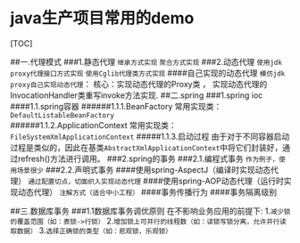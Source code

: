 # java生产项目常用的demo

[TOC]

##一.代理模式
###1.静态代理
`继承方式实现` 
`聚合方式实现`
###2.动态代理
`使用jdk proxy代理接口方式实现`
`使用Cglib代理类方式实现`
####自己实现的动态代理
`模仿jdk proxy自己实现动态代理`：
核心：实现动态代理的Proxy类 ，
实现动态代理的InvocationHandler类重写invoke方法实现.
##二.spring
###1.spring ioc
####1.1.spring容器
######1.1.1.BeanFactory
常用实现类：`DefaultListableBeanFactory`	
######1.1.2.ApplicationContext
常用实现类：`FileSystemXmlApplicationContext`
#####1.1.3.启动过程
由于对于不同容器启动过程是类似的，因此在基类`AbstractXmlApplicationContext`中将它们封装好，通过refresh()方法进行调用。
###2.spring的事务
###2.1.编程式事务
`作为例子，使用场景很少`
###2.2.声明式事务
####使用spring-AspectJ（编译时实现动态代理）
`通过配置切点，切面织入实现动态代理`
####使用spring-AOP动态代理（运行时实现动态代理）
`注解方式（适合中小工程）`
####事务传播行为
####事务隔离级别

##三.数据库事务
###1.1数据库事务调优原则
在不影响业务应用的前提下:
1.`减少锁的覆盖范围（如：表锁->行锁）`
2.`增加锁上可并行的线程数（如：读锁写锁分离，允许并行读取数据）`
3.`选择正确锁的类型（如：悲观锁，乐观锁）`




